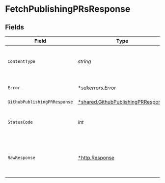 # FetchPublishingPRsResponse


## Fields

| Field                                                                                          | Type                                                                                           | Required                                                                                       | Description                                                                                    |
| ---------------------------------------------------------------------------------------------- | ---------------------------------------------------------------------------------------------- | ---------------------------------------------------------------------------------------------- | ---------------------------------------------------------------------------------------------- |
| `ContentType`                                                                                  | *string*                                                                                       | :heavy_check_mark:                                                                             | HTTP response content type for this operation                                                  |
| `Error`                                                                                        | **sdkerrors.Error*                                                                             | :heavy_minus_sign:                                                                             | Default error response                                                                         |
| `GithubPublishingPRResponse`                                                                   | [*shared.GithubPublishingPRResponse](../../../pkg/models/shared/githubpublishingprresponse.md) | :heavy_minus_sign:                                                                             | OK                                                                                             |
| `StatusCode`                                                                                   | *int*                                                                                          | :heavy_check_mark:                                                                             | HTTP response status code for this operation                                                   |
| `RawResponse`                                                                                  | [*http.Response](https://pkg.go.dev/net/http#Response)                                         | :heavy_check_mark:                                                                             | Raw HTTP response; suitable for custom response parsing                                        |